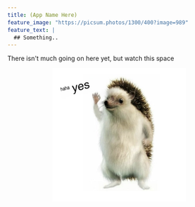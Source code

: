 ```yaml
---
title: (App Name Here)
feature_image: "https://picsum.photos/1300/400?image=989"
feature_text: |
  ## Something..
---
```


There isn't much going on here yet, but watch this space
<p align="center">
  <img src="testinggg.png" width="300" height="300">
</p>